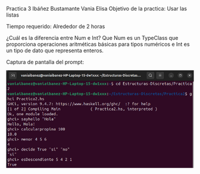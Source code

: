 Practica 3
Ibáñez Bustamante Vania Elisa
Objetivo de la practica:
Usar las listas


Tiempo requerido:
Alrededor de 2 horas

¿Cuál es la diferencia entre Num e Int?
Que Num es un TypeClass que proporciona operaciones aritméticas básicas para tipos numéricos e Int es un tipo de dato que representa enteros.



Captura de pantalla del prompt:

![Captura](https://github.com/vaniaib/Estructuras-Discretas/blob/main/Practica2/captura.png)